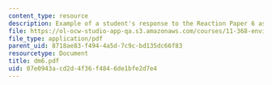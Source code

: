 ```yaml
---
content_type: resource
description: Example of a student's response to the Reaction Paper 6 assignment.
file: https://ol-ocw-studio-app-qa.s3.amazonaws.com/courses/11-368-environmental-justice-fall-2004/07e0943acd2d4f36f4846de1bfe2d7e4_dm6.pdf
file_type: application/pdf
parent_uid: 8718ae83-f494-4a5d-7c9c-bd135dc66f83
resourcetype: Document
title: dm6.pdf
uid: 07e0943a-cd2d-4f36-f484-6de1bfe2d7e4
---
```

